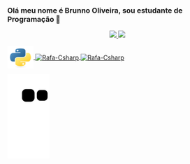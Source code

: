 ### Olá meu nome é Brunno Oliveira, sou estudante de Programação 👋

<div align="center">
  <a href="https://github.com/fcobrunno">
  <img height="180em" src="https://github-readme-stats.vercel.app/api?username=fcobrunno&show_icons=true&theme=dracula&include_all_commits=true&count_private=true"/>
  <img height="180em" src="https://github-readme-stats.vercel.app/api/top-langs/?username=fcobrunno&layout=compact&langs_count=7&theme=dracula"/>
</div>
  <div style="display: inline_block"><br>
  <img align="center" alt="Rafa-Python" height="50" width="60" src="https://raw.githubusercontent.com/devicons/devicon/master/icons/python/python-original.svg">
  <img align="center" alt="Rafa-Csharp" height="50" width="60" src="https://cdn.jsdelivr.net/gh/devicons/devicon/icons/html5/html5-original.svg">
  <img align="center" alt="Rafa-Csharp" height="50" width="60" src="https://cdn.jsdelivr.net/gh/devicons/devicon/icons/javascript/javascript-original.svg">
</div>

  ![Snake animation](https://github.com/fcobrunno/fcobrunno/blob/output/github-contribution-grid-snake.svg)

